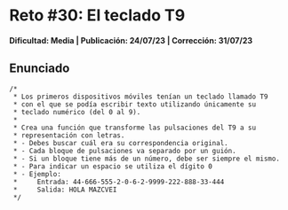 # Reto #30: El teclado T9
#### Dificultad: Media | Publicación: 24/07/23 | Corrección: 31/07/23

## Enunciado

```
/*
 * Los primeros dispositivos móviles tenían un teclado llamado T9
 * con el que se podía escribir texto utilizando únicamente su
 * teclado numérico (del 0 al 9).
 *
 * Crea una función que transforme las pulsaciones del T9 a su
 * representación con letras.
 * - Debes buscar cuál era su correspondencia original.
 * - Cada bloque de pulsaciones va separado por un guión.
 * - Si un bloque tiene más de un número, debe ser siempre el mismo.
 * - Para indicar un espacio se utiliza el dígito 0
 * - Ejemplo:
 *     Entrada: 44-666-555-2-0-6-2-9999-222-888-33-444
 *     Salida: HOLA MAZCVEI 
 */
```